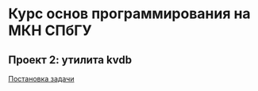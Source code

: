 # Курс основ программирования на МКН СПбГУ
## Проект 2: утилита kvdb

[Постановка задачи](./TASK.md)
